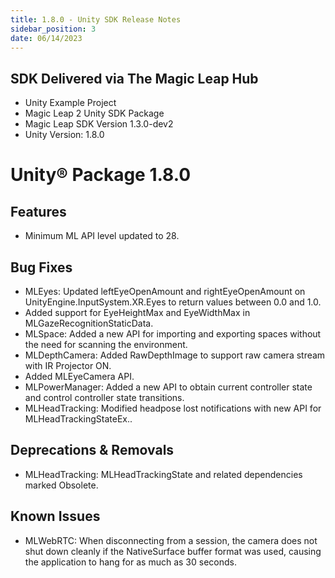 ```yaml
---
title: 1.8.0 - Unity SDK Release Notes
sidebar_position: 3
date: 06/14/2023
---
```


## SDK Delivered via The Magic Leap Hub

- Unity Example Project
- Magic Leap 2 Unity SDK Package
- Magic Leap SDK Version 1.3.0-dev2
- Unity Version: 1.8.0

# Unity® Package 1.8.0

## Features

- Minimum ML API level updated to 28.

## Bug Fixes

- MLEyes: Updated leftEyeOpenAmount and rightEyeOpenAmount on UnityEngine.InputSystem.XR.Eyes to return values between 0.0 and 1.0.
- Added support for EyeHeightMax and EyeWidthMax in MLGazeRecognitionStaticData.
- MLSpace: Added a new API for importing and exporting spaces without the need for scanning the environment.
- MLDepthCamera: Added RawDepthImage to support raw camera stream with IR Projector ON.
- Added MLEyeCamera API.
- MLPowerManager: Added a new API to obtain current controller state and control controller state transitions.
- MLHeadTracking: Modified headpose lost notifications with new API for MLHeadTrackingStateEx..

## Deprecations & Removals

- MLHeadTracking: MLHeadTrackingState and related dependencies marked Obsolete.

## Known Issues

- MLWebRTC: When disconnecting from a session, the camera does not shut down cleanly if the NativeSurface buffer format was used, causing the application to hang for as much as 30 seconds.

